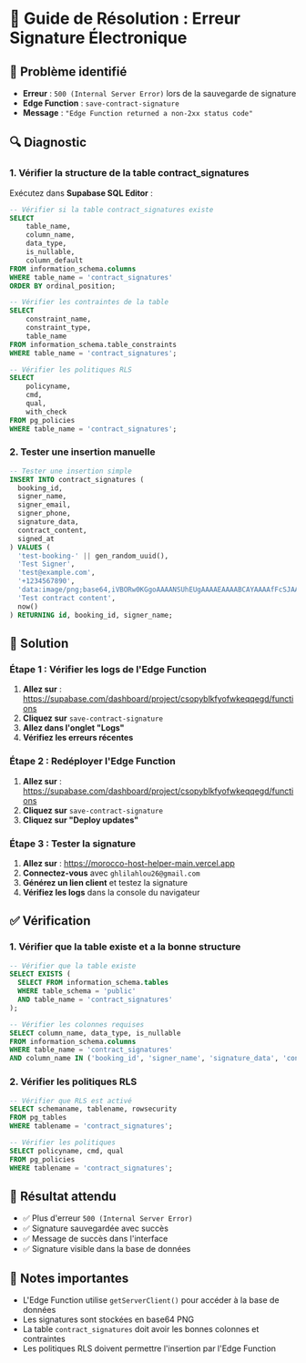 # 🔧 Guide de Résolution : Erreur Signature Électronique

## 🚨 Problème identifié
- **Erreur** : `500 (Internal Server Error)` lors de la sauvegarde de signature
- **Edge Function** : `save-contract-signature`
- **Message** : `"Edge Function returned a non-2xx status code"`

## 🔍 Diagnostic

### 1. Vérifier la structure de la table contract_signatures
Exécutez dans **Supabase SQL Editor** :
```sql
-- Vérifier si la table contract_signatures existe
SELECT 
    table_name,
    column_name,
    data_type,
    is_nullable,
    column_default
FROM information_schema.columns 
WHERE table_name = 'contract_signatures'
ORDER BY ordinal_position;

-- Vérifier les contraintes de la table
SELECT 
    constraint_name,
    constraint_type,
    table_name
FROM information_schema.table_constraints 
WHERE table_name = 'contract_signatures';

-- Vérifier les politiques RLS
SELECT 
    policyname,
    cmd,
    qual,
    with_check
FROM pg_policies 
WHERE table_name = 'contract_signatures';
```

### 2. Tester une insertion manuelle
```sql
-- Tester une insertion simple
INSERT INTO contract_signatures (
  booking_id,
  signer_name,
  signer_email,
  signer_phone,
  signature_data,
  contract_content,
  signed_at
) VALUES (
  'test-booking-' || gen_random_uuid(),
  'Test Signer',
  'test@example.com',
  '+1234567890',
  'data:image/png;base64,iVBORw0KGgoAAAANSUhEUgAAAAEAAAABCAYAAAAfFcSJAAAADUlEQVR42mNkYPhfDwAChwGA60e6kgAAAABJRU5ErkJggg==',
  'Test contract content',
  now()
) RETURNING id, booking_id, signer_name;
```

## 🔧 Solution

### Étape 1 : Vérifier les logs de l'Edge Function
1. **Allez sur** : https://supabase.com/dashboard/project/csopyblkfyofwkeqqegd/functions
2. **Cliquez sur** `save-contract-signature`
3. **Allez dans l'onglet "Logs"**
4. **Vérifiez les erreurs récentes**

### Étape 2 : Redéployer l'Edge Function
1. **Allez sur** : https://supabase.com/dashboard/project/csopyblkfyofwkeqqegd/functions
2. **Cliquez sur** `save-contract-signature`
3. **Cliquez sur "Deploy updates"**

### Étape 3 : Tester la signature
1. **Allez sur** : https://morocco-host-helper-main.vercel.app
2. **Connectez-vous** avec `ghlilahlou26@gmail.com`
3. **Générez un lien client** et testez la signature
4. **Vérifiez les logs** dans la console du navigateur

## ✅ Vérification

### 1. Vérifier que la table existe et a la bonne structure
```sql
-- Vérifier que la table existe
SELECT EXISTS (
  SELECT FROM information_schema.tables 
  WHERE table_schema = 'public' 
  AND table_name = 'contract_signatures'
);

-- Vérifier les colonnes requises
SELECT column_name, data_type, is_nullable
FROM information_schema.columns 
WHERE table_name = 'contract_signatures'
AND column_name IN ('booking_id', 'signer_name', 'signature_data', 'contract_content');
```

### 2. Vérifier les politiques RLS
```sql
-- Vérifier que RLS est activé
SELECT schemaname, tablename, rowsecurity 
FROM pg_tables 
WHERE tablename = 'contract_signatures';

-- Vérifier les politiques
SELECT policyname, cmd, qual
FROM pg_policies 
WHERE tablename = 'contract_signatures';
```

## 🎯 Résultat attendu
- ✅ Plus d'erreur `500 (Internal Server Error)`
- ✅ Signature sauvegardée avec succès
- ✅ Message de succès dans l'interface
- ✅ Signature visible dans la base de données

## 📝 Notes importantes
- L'Edge Function utilise `getServerClient()` pour accéder à la base de données
- Les signatures sont stockées en base64 PNG
- La table `contract_signatures` doit avoir les bonnes colonnes et contraintes
- Les politiques RLS doivent permettre l'insertion par l'Edge Function
